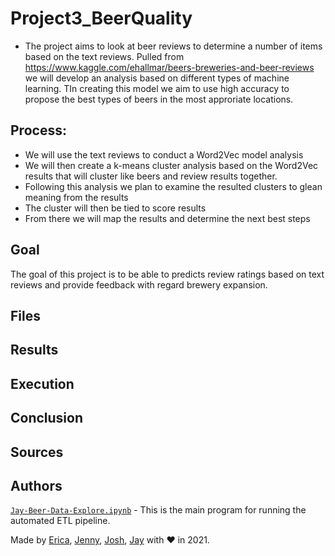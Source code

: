 # Project3_BeerQuality

 - The project aims to look at beer reviews to determine a number of items based on the text reviews. Pulled from https://www.kaggle.com/ehallmar/beers-breweries-and-beer-reviews we will develop an analysis based on different types of machine learning. TIn creating this model we aim to use high accuracy to propose the best types of beers in the most approriate locations.
 
## Process:

 - We will use the text reviews to conduct a Word2Vec model analysis
 - We will then create a k-means cluster analysis based on the Word2Vec results that will cluster like beers and review results together.
 - Following this analysis we plan to examine the resulted clusters to glean meaning from the results
 - The cluster will then  be tied to score results
 - From there we will map the results and determine the next best steps
 
 ## Goal
 
 The goal of this project is to be able to predicts review ratings based on text reviews and provide feedback with regard brewery expansion.
 
 ## Files
 
 ## Results
 
 ## Execution
 
 ## Conclusion
 
 ## Sources
 
 ## Authors
 
 
 [`Jay-Beer-Data-Explore.ipynb`](jenmusdat/Project3_BeerQuality/Analysis/Jay-Beer-Data-Explore.ipynb) - This is the main program for running the automated ETL pipeline.
 
 

Made by [Erica](https://www.linkedin.com/in/ericafisher1), [Jenny](https://www.linkedin.com/in/jenny-kaylor-045aaba5/), [Josh](https://www.linkedin.com/in/josh-gonzalez-williams-7aa9a31b0/), [Jay](https://www.linkedin.com/in/jay-hastings-techy/) with :heart: in 2021.
 
 


